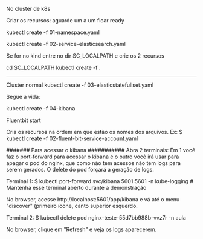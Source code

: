 No cluster de k8s

Criar os recursos: aguarde um a um ficar ready

kubectl create -f 01-namespace.yaml

kubectl create -f 02-service-elasticsearch.yaml


Se for no kind entre no dir SC_LOCALPATH
e crie os 2 recursos



cd  SC_LOCALPATH
kubectl create -f .


-----------------------------
Cluster normal
kubectl create -f 03-elasticstatefullset.yaml




Segue a vida:

kubectl create -f 04-kibana

Fluentbit start





Cria os recursos na ordem em que estão os nomes dos arquivos. Ex:
$ kubectl create -f 02-fluent-bit-service-account.yaml

####### Para acessar o kibana ###########
Abra 2 terminais: Em 1 você faz o port-forward para acessar o kibana e o outro você irá usar para apagar o pod do nginx, que como não tem acessos não tem logs para serem gerados. O delete do pod forçará a geração de logs.

Terminal 1:
$ kubectl port-forward svc/kibana 5601:5601 -n kube-logging # Mantenha esse terminal aberto durante a demonstração

No browser, acesse http://localhost:5601/app/kibana e vá até o menu "discover" (primeiro ícone, canto superior esquerdo.

Terminal 2:
$ kubectl delete pod nginx-teste-55d7bb988b-vvz7r -n aula

No browser, clique em "Refresh" e veja os logs aparecerem.

